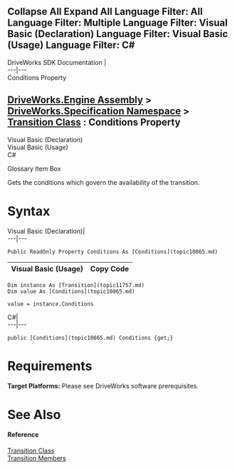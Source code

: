 Collapse All Expand All Language Filter: All  Language Filter: Multiple  Language Filter: Visual Basic (Declaration) Language Filter: Visual Basic (Usage) Language Filter: C#  
---  
DriveWorks SDK Documentation  |   
---|---  
Conditions Property   
  
[DriveWorks.Engine Assembly](topic2156.md) > [DriveWorks.Specification Namespace](topic10764.md) > [Transition Class](topic11757.md) : Conditions Property  
---  
  
Visual Basic (Declaration)    
Visual Basic (Usage)    
C# 

Glossary Item Box

Gets the conditions which govern the availability of the transition. 

# Syntax

Visual Basic (Declaration)|   
---|---  
      
    
    Public ReadOnly Property Conditions As [Conditions](topic10865.md)  
  
Visual Basic (Usage)| Copy Code  
---|---  
      
    
    Dim instance As [Transition](topic11757.md)
    Dim value As [Conditions](topic10865.md)
     
    value = instance.Conditions  
  
C#|   
---|---  
      
    
    public [Conditions](topic10865.md) Conditions {get;}  
  
# Requirements

**Target Platforms:** Please see DriveWorks software prerequisites.

# See Also

#### Reference

[Transition Class](topic11757.md)   
[Transition Members](topic11758.md)


